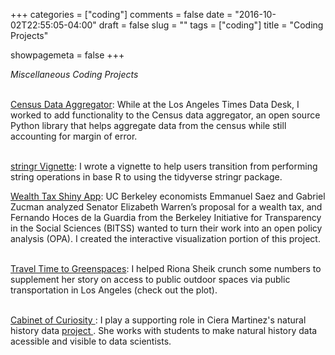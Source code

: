 +++
categories = ["coding"]
comments = false
date = "2016-10-02T22:55:05-04:00"
draft = false
slug = ""
tags = ["coding"]
title = "Coding Projects"

showpagemeta = false
+++

<i>Miscellaneous Coding Projects </i>
<br>
<br>

<a href="https://github.com/datadesk/census-data-aggregator">Census Data Aggregator</a>: While at the Los Angeles Times Data Desk, I worked to add functionality to the Census data aggregator, an open source Python library that helps aggregate data from the census while still accounting for margin of error. 
<br>
<br>

<a href="https://stringr.tidyverse.org/articles/from-base.html">stringr Vignette</a>: I wrote a vignette to help users transition from performing string operations in base R to using the tidyverse stringr package. 


<a href="http://wealthtaxsimulator.org/simulator_app/">Wealth Tax Shiny App</a>: UC Berkeley economists Emmanuel Saez and Gabriel Zucman analyzed Senator Elizabeth Warren’s proposal for a wealth tax, and Fernando Hoces de la Guardia from the Berkeley Initiative for Transparency in the Social Sciences (BITSS) wanted to turn their work into an open policy analysis (OPA). I created the interactive visualization portion of this project. 
<br>
<br>


<a href="https://highschool.latimes.com/whitney-high-school/metro-plans-to-increase-access-to-public-outdoor-spaces/">Travel Time to Greenspaces</a>: I helped Riona Sheik crunch some numbers to supplement her story on access to public outdoor spaces via public transportation in Los Angeles (check out the plot).
<br>
<br>

<a href="https://github.com/cabinetofcuriosity/coc_lewis_clark_workshop/"> Cabinet of Curiosity </a>: I play a supporting role in Ciera Martinez's natural history data <a href="https://curiositydata.org"> project </a>. She works with students to make natural history data acessible and visible to data scientists. 

